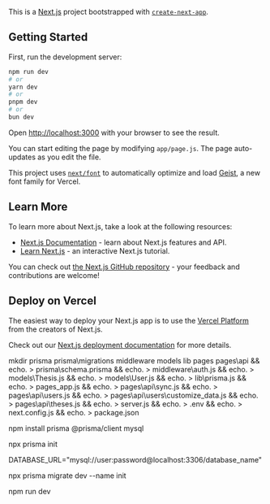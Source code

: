 This is a [Next.js](https://nextjs.org) project bootstrapped with [`create-next-app`](https://nextjs.org/docs/app/api-reference/cli/create-next-app).

## Getting Started

First, run the development server:

```bash
npm run dev
# or
yarn dev
# or
pnpm dev
# or
bun dev
```

Open [http://localhost:3000](http://localhost:3000) with your browser to see the result.

You can start editing the page by modifying `app/page.js`. The page auto-updates as you edit the file.

This project uses [`next/font`](https://nextjs.org/docs/app/building-your-application/optimizing/fonts) to automatically optimize and load [Geist](https://vercel.com/font), a new font family for Vercel.

## Learn More

To learn more about Next.js, take a look at the following resources:

- [Next.js Documentation](https://nextjs.org/docs) - learn about Next.js features and API.
- [Learn Next.js](https://nextjs.org/learn) - an interactive Next.js tutorial.

You can check out [the Next.js GitHub repository](https://github.com/vercel/next.js) - your feedback and contributions are welcome!

## Deploy on Vercel

The easiest way to deploy your Next.js app is to use the [Vercel Platform](https://vercel.com/new?utm_medium=default-template&filter=next.js&utm_source=create-next-app&utm_campaign=create-next-app-readme) from the creators of Next.js.

Check out our [Next.js deployment documentation](https://nextjs.org/docs/app/building-your-application/deploying) for more details.

mkdir prisma prisma\migrations middleware models lib pages pages\api && echo. > prisma\schema.prisma && echo. > middleware\auth.js && echo. > models\Thesis.js && echo. > models\User.js && echo. > lib\prisma.js && echo. > pages_app.js && echo. > pages\api\sync.js && echo. > pages\api\users.js && echo. > pages\api\users\customize_data.js && echo. > pages\api\theses.js && echo. > server.js && echo. > .env && echo. > next.config.js && echo. > package.json

npm install prisma @prisma/client mysql

npx prisma init

DATABASE_URL="mysql://user:password@localhost:3306/database_name"

npx prisma migrate dev --name init

npm run dev
